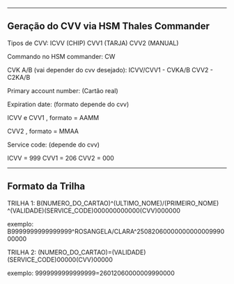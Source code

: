 --------------------------------------------
Geração do CVV via HSM Thales Commander
--------------------------------------------


Tipos de CVV: 
ICVV (CHIP) 
CVV1 (TARJA)
CVV2 (MANUAL)

Commando no HSM commander: CW

CVK A/B (vai depender do cvv desejado):
ICVV/CVV1 - CVKA/B
CVV2 - C2KA/B

Primary account number: (Cartão real)

Expiration date: (formato depende do cvv)

ICVV e CVV1 , formato = AAMM

CVV2 , formato = MMAA

Service code: (depende do cvv)

ICVV = 999
CVV1 = 206
CVV2 = 000


--------------------------------------------
Formato da Trilha
--------------------------------------------

TRILHA 1:
B(NUMERO_DO_CARTAO)^(ULTIMO_NOME)/(PRIMEIRO_NOME) ^(VALIDADE)(SERVICE_CODE)000000000000(CVV)000000

exemplo:
B9999999999999999^ROSANGELA/CLARA^2508206000000000000999000000

TRILHA 2:
(NUMERO_DO_CARTAO)=(VALIDADE)(SERVICE_CODE)00000(CVV)00000

exemplo:
9999999999999999=26012060000009990000


